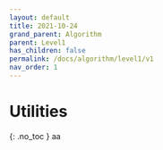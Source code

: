 ```yaml
---
layout: default
title: 2021-10-24
grand_parent: Algorithm
parent: Level1
has_children: false
permalink: /docs/algorithm/level1/v1
nav_order: 1
---
```


# Utilities
{: .no_toc } aa

